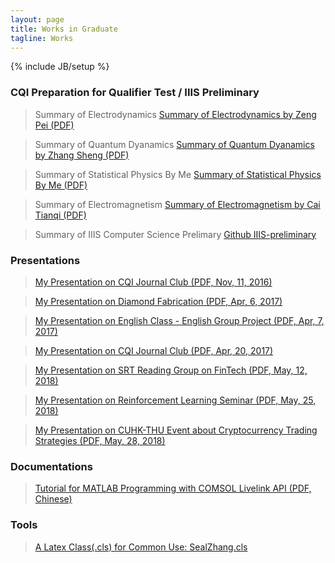 ```yaml
---
layout: page
title: Works in Graduate
tagline: Works
---
```

{% include JB/setup %}

### CQI Preparation for Qualifier Test / IIIS Preliminary

> Summary of Electrodynamics
[Summary of Electrodynamics by Zeng Pei (PDF)](/assets/files/2016-09-02-electrodynamics.pdf)

> Summary of Quantum Dyanamics
[Summary of Quantum Dyanamics by Zhang Sheng (PDF)](/assets/files/2016-09-17-quantumdynamics.pdf)

> Summary of Statistical Physics By Me
[Summary of Statistical Physics By Me (PDF)](/assets/files/2016-09-17-statistical-physics.pdf)

> Summary of Electromagnetism
[Summary of Electromagnetism by Cai Tianqi (PDF)](/assets/files/2016-09-17-electromagnitism.pdf)

> Summary of IIIS Computer Science Prelimary
[Github IIIS-preliminary](https://github.com/zhangchuheng123/IIIS-preliminary)

### Presentations

> [My Presentation on CQI Journal Club (PDF, Nov, 11, 2016)](/assets/files/2016-11-11-CQI-Journal-Club.pdf)

> [My Presentation on Diamond Fabrication (PDF, Apr, 6, 2017)](/assets/files/2017-04-07-Fabrication-of-SIL.pdf)

> [My Presentation on English Class - English Group Project (PDF, Apr, 7, 2017)](/assets/files/2017-04-07-English-Group.pdf)

> [My Presentation on CQI Journal Club (PDF, Apr, 20, 2017)](/assets/files/2017-04-21-JournalClub.pdf)

> [My Presentation on SRT Reading Group on FinTech (PDF, May, 12, 2018)](/assets/files/2018-05-12-SFM.pdf)

> [My Presentation on Reinforcement Learning Seminar (PDF, May, 25, 2018)](/assets/files/2018-05-25-DDPG.pdf)

> [My Presentation on CUHK-THU Event about Cryptocurrency Trading Strategies (PDF, May, 28, 2018)](/assets/files/2018-05-28-BitcoinStrategy.pdf)

### Documentations

> [Tutorial for MATLAB Programming with COMSOL Livelink API (PDF, Chinese)](/assets/files/2016-11-05-MATLAB-with-COMSOL.pdf)

### Tools

> [A Latex Class(.cls) for Common Use: SealZhang.cls](/assets/files/2016-10-17-SealZhang.cls)